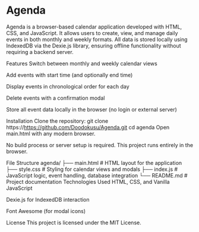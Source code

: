 # Agenda
Agenda is a browser-based calendar application developed with HTML, CSS, and JavaScript. It allows users to create, view, and manage daily events in both monthly and weekly formats. All data is stored locally using IndexedDB via the Dexie.js library, ensuring offline functionality without requiring a backend server.

Features
Switch between monthly and weekly calendar views

Add events with start time (and optionally end time)

Display events in chronological order for each day

Delete events with a confirmation modal

Store all event data locally in the browser (no login or external server)

Installation
Clone the repository:
git clone https://https://github.com/Doodokusu/Agenda.git
cd agenda
Open main.html with any modern browser.

No build process or server setup is required. This project runs entirely in the browser.

File Structure
agenda/
├── main.html       # HTML layout for the application
├── style.css       # Styling for calendar views and modals
├── index.js        # JavaScript logic, event handling, database integration
└── README.md       # Project documentation
Technologies Used
HTML, CSS, and Vanilla JavaScript

Dexie.js for IndexedDB interaction

Font Awesome (for modal icons)

License
This project is licensed under the MIT License.
